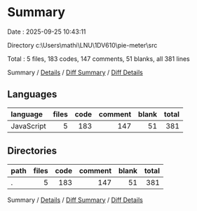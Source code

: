 # Summary

Date : 2025-09-25 10:43:11

Directory c:\\Users\\mathi\\LNU\\1DV610\\pie-meter\\src

Total : 5 files,  183 codes, 147 comments, 51 blanks, all 381 lines

Summary / [Details](details.md) / [Diff Summary](diff.md) / [Diff Details](diff-details.md)

## Languages
| language | files | code | comment | blank | total |
| :--- | ---: | ---: | ---: | ---: | ---: |
| JavaScript | 5 | 183 | 147 | 51 | 381 |

## Directories
| path | files | code | comment | blank | total |
| :--- | ---: | ---: | ---: | ---: | ---: |
| . | 5 | 183 | 147 | 51 | 381 |

Summary / [Details](details.md) / [Diff Summary](diff.md) / [Diff Details](diff-details.md)